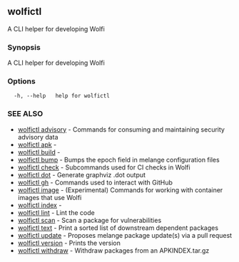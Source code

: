 ## wolfictl

A CLI helper for developing Wolfi

### Synopsis

A CLI helper for developing Wolfi

### Options

```
  -h, --help   help for wolfictl
```

### SEE ALSO

* [wolfictl advisory](wolfictl_advisory.md)	 - Commands for consuming and maintaining security advisory data
* [wolfictl apk](wolfictl_apk.md)	 - 
* [wolfictl build](wolfictl_build.md)	 - 
* [wolfictl bump](wolfictl_bump.md)	 - Bumps the epoch field in melange configuration files
* [wolfictl check](wolfictl_check.md)	 - Subcommands used for CI checks in Wolfi
* [wolfictl dot](wolfictl_dot.md)	 - Generate graphviz .dot output
* [wolfictl gh](wolfictl_gh.md)	 - Commands used to interact with GitHub
* [wolfictl image](wolfictl_image.md)	 - (Experimental) Commands for working with container images that use Wolfi
* [wolfictl index](wolfictl_index.md)	 - 
* [wolfictl lint](wolfictl_lint.md)	 - Lint the code
* [wolfictl scan](wolfictl_scan.md)	 - Scan a package for vulnerabilities
* [wolfictl text](wolfictl_text.md)	 - Print a sorted list of downstream dependent packages
* [wolfictl update](wolfictl_update.md)	 - Proposes melange package update(s) via a pull request
* [wolfictl version](wolfictl_version.md)	 - Prints the version
* [wolfictl withdraw](wolfictl_withdraw.md)	 - Withdraw packages from an APKINDEX.tar.gz

